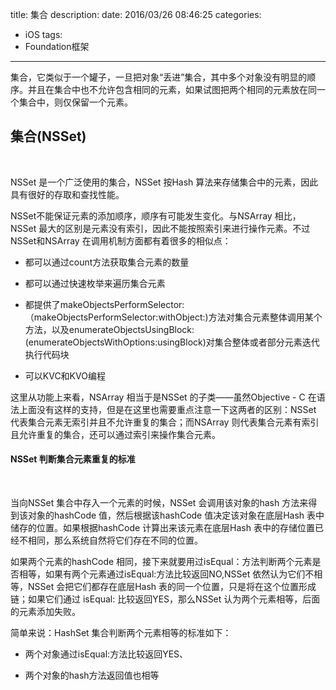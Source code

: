 title: 集合
description: 
date: 2016/03/26 08:46:25
categories:
- iOS
tags:
- Foundation框架

---

集合，它类似于一个罐子，一旦把对象“丢进”集合，其中多个对象没有明显的顺序。并且在集合中也不允许包含相同的元素，如果试图把两个相同的元素放在同一个集合中，则仅保留一个元素。

## 集合(NSSet)

<br>

NSSet 是一个广泛使用的集合，NSSet 按Hash 算法来存储集合中的元素，因此具有很好的存取和查找性能。

NSSet不能保证元素的添加顺序，顺序有可能发生变化。与NSArray 相比，NSSet 最大的区别是元素没有索引，因此不能按照索引来进行操作元素。不过NSSet和NSArray 在调用机制方面都有着很多的相似点：

- 都可以通过count方法获取集合元素的数量

- 都可以通过快速枚举来遍历集合元素

- 都提供了makeObjectsPerformSelector:（makeObjectsPerformSelector:withObject:)方法对集合元素整体调用某个方法，以及enumerateObjectsUsingBlock:(enumerateObjectsWithOptions:usingBlock)对集合整体或者部分元素迭代执行代码块

- 可以KVC和KVO编程

这里从功能上来看，NSArray 相当于是NSSet 的子类——虽然Objective - C 在语法上面没有这样的支持，但是在这里也需要重点注意一下这两者的区别：NSSet 代表集合元素无索引并且不允许重复的集合；而NSArray 则代表集合元素有索引且允许重复的集合，还可以通过索引来操作集合元素。

#### NSSet 判断集合元素重复的标准

<br>

当向NSSet 集合中存入一个元素的时候，NSSet 会调用该对象的hash 方法来得到该对象的hashCode 值，然后根据该hashCode 值决定该对象在底层Hash 表中储存的位置。如果根据hashCode 计算出来该元素在底层Hash 表中的存储位置已经不相同，那么系统自然将它们存在不同的位置。

如果两个元素的hashCode 相同，接下来就要用过isEqual：方法判断两个元素是否相等，如果有两个元素通过isEqual:方法比较返回NO,NSSet 依然认为它们不相等，NSSet 会把它们都存在底层Hash 表的同一个位置，只是将在这个位置形成链；如果它们通过 isEqual: 比较返回YES，那么NSSet 认为两个元素相等，后面的元素添加失败。

简单来说：HashSet 集合判断两个元素相等的标准如下：

- 两个对象通过isEqual:方法比较返回YES、

- 两个对象的hash方法返回值也相等